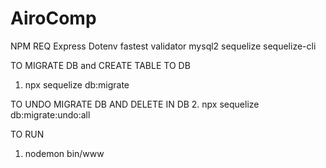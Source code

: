 # AiroComp

NPM REQ 
Express
Dotenv
fastest validator
mysql2
sequelize
sequelize-cli

TO MIGRATE DB and CREATE TABLE TO DB 
1. npx sequelize db:migrate

TO UNDO MIGRATE DB AND DELETE IN DB 
2. npx sequelize db:migrate:undo:all

TO RUN 
1. nodemon bin/www
